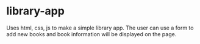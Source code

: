 # library-app

Uses html, css, js to make a simple library app. The user can use a form to add new books and book information will be displayed on the page.